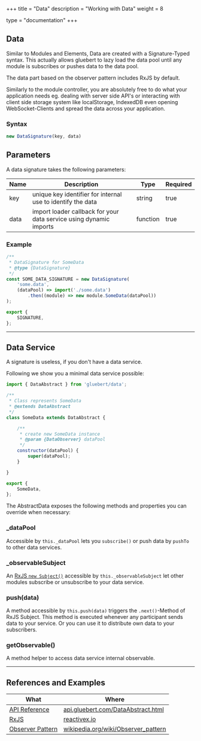 +++
title = "Data"
description = "Working with Data"
weight = 8

type = "documentation"
+++

## Data

Similar to Modules and Elements, Data are created with a Signature-Typed syntax. This actually allows gluebert to lazy load the data pool until any module is subscribes or pushes data to the data pool.

The data part based on the observer pattern includes RxJS by default.

Similarly to the module controller, you are absolutely free to do what your application needs eg. dealing with server side API's or interacting with client side storage system like localStorage, IndexedDB even opening WebSocket-Clients and spread the data across your application.

### Syntax

```javascript
new DataSignature(key, data)
```

## Parameters

A data signature takes the following parameters:

| Name | Description | Type | Required |
| --- | --- | --- | --- |
| key | unique key identifier for internal use to identify the data | string | true |
| data | import loader callback for your data service using dynamic imports | function | true | 

### Example

```js
/**
 * DataSignature for SomeData
 * @type {DataSignature}
 */
const SOME_DATA_SIGNATURE = new DataSignature(
    'some.data',
    (dataPool) => import('./some.data')
        .then((module) => new module.SomeData(dataPool))
);

export {
    SIGNATURE,
};
```

---

## Data Service

A signature is useless, if you don't have a data service.

Following we show you a minimal data service possible:

```javascript
import { DataAbstract } from 'gluebert/data';

/**
 * Class represents SomeData
 * @extends DataAbstract
 */
class SomeData extends DataAbstract {

    /**
     * create new SomeData instance
     * @param {DataObserver} dataPool
     */
    constructor(dataPool) {
        super(dataPool);
    }

}

export {
    SomeData,
};
```

The AbstractData exposes the following methods and properties you can override when necessary:

### _dataPool
Accessible by `this._dataPool` lets you `subscribe()` or push data by `pushTo` to other data services.

### _observableSubject
An [RxJS `new Subject()`](http://reactivex.io/rxjs/class/es6/Subject.js~Subject.html) accessible by `this._observableSubject` let other modules subscribe or unsubscribe to your data service.

### push(data)
A method accessible by `this.push(data)` triggers the `.next()`-Method of RxJS Subject. This method is executed whenever any participant sends data to your service. Or you can use it to distribute own data to your subscribers.

### getObservable()
A method helper to access data service internal observable. 

---

## References and Examples

| What | Where |
| --- | --- |
| [API Reference](https://api.gluebert.com/DataAbstract.html) | [api.gluebert.com/DataAbstract.html](https://api.gluebert.com/DataAbstract.html) |
| [RxJS](http://reactivex.io/) | [reactivex.io](http://reactivex.io/) |
| [Observer Pattern](https://en.wikipedia.org/wiki/Observer_pattern) | [wikipedia.org/wiki/Observer_pattern](https://en.wikipedia.org/wiki/Observer_pattern) |
